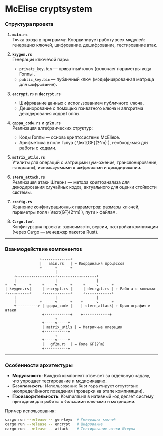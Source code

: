 # McElise cryptsystem


### **Структура проекта**
1. **`main.rs`**  
   Точка входа в программу. Координирует работу всех модулей: генерацию ключей, шифрование, дешифрование, тестирование атак.

2. **`keygen.rs`**  
   Генерация ключевой пары:
   - `private_key.bin` — приватный ключ (включает параметры кода Гоппы).
   - `public_key.bin` — публичный ключ (модифицированная матрица для шифрования).

3. **`encrypt.rs`** и **`decrypt.rs`**  
   - Шифрование данных с использованием публичного ключа.
   - Дешифрование с помощью приватного ключа и алгоритма декодирования кодов Гоппы.

4. **`goppa_code.rs`** и **`gf2m.rs`**  
   Реализация алгебраических структур:
   - Коды Гоппы — основа криптосистемы McEliece.
   - Арифметика в поле Галуа \( \text{GF}(2^m) \), необходимая для работы с кодами.

5. **`matrix_utils.rs`**  
   Утилиты для операций с матрицами (умножение, транспонирование, генерация), используемыми в шифровании и декодировании.

6. **`stern_attack.rs`**  
   Реализация атаки Штерна — метода криптоанализа для декодирования случайных кодов, актуального для оценки стойкости системы.

7. **`config.rs`**  
   Хранение конфигурационных параметров: размеры ключей, параметры поля \( \text{GF}(2^m) \), пути к файлам.

8. **`Cargo.toml`**  
   Конфигурация проекта: зависимости, версии, настройки компиляции (через Cargo — менеджер пакетов Rust).

---

### **Взаимодействие компонентов**
```plaintext
                +-------------+
                |   main.rs   | ← Координация процессов
                +------+------+
                       |
    +------------------+------------------+
    |                  |                  |
+---v------+     +-----v------+     +-----v------+
| keygen.rs|     | encrypt.rs |     | decrypt.rs | ← Работа с ключами
+----------+     +------------+     +------------+
    |                  |                  |
    |           +------v------+    +------v------+
    +----------> | goppa_code |    | stern_attack| ← Криптография и атаки
                 +------------+    +------------+
                       ↑
                 +-----v-----+
                 | matrix_utils | ← Матричные операции
                 +-----------+
                       ↑
                 +-----v-----+
                 |   gf2m.rs  | ← Поле GF(2^m)
                 +-----------+
```

---

### **Особенности архитектуры**
- **Модульность**: Каждый компонент отвечает за отдельную задачу, что упрощает тестирование и модификацию.
- **Безопасность**: Использование Rust гарантирует отсутствие неопределённого поведения (проверки на этапе компиляции).
- **Производительность**: Компиляция в нативный код делает систему пригодной для работы с большими ключами и матрицами.

Пример использования:  
```bash
cargo run --release -- gen-keys  # Генерация ключей
cargo run --release -- encrypt   # Шифрование
cargo run --release -- attack    # Тестирование атаки Штерна
```